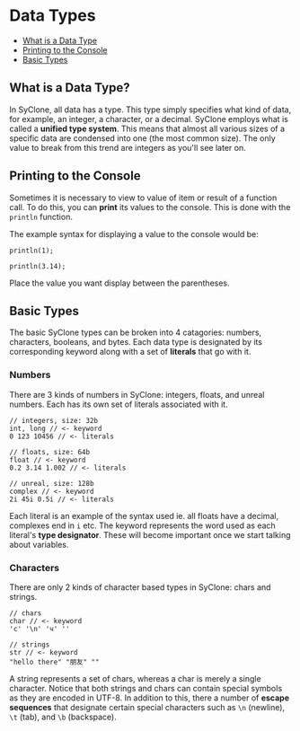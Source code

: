 # Data Types

 - [What is a Data Type](#types)
 - [Printing to the Console](#console)
 - [Basic Types](#basic_types)

## What is a Data Type? <a name="types">

In SyClone, all data has a type.  This type simply specifies what kind of
data, for example, an integer, a character, or a decimal.  SyClone employs
what is called a **unified type system**.  This means that almost all various
sizes of a specific data are condensed into one (the most common size).
The only value to break from this trend are integers as you'll see later on.

## Printing to the Console <a name="console">

Sometimes it is necessary to view to value of item or result of a function call.
To do this, you can **print** its values to the console.  This is done with the
`println` function.

The example syntax for displaying a value to the console would be:

    println(1);

    println(3.14);

Place the value you want display between the parentheses.

## Basic Types <a name="basic_types">

The basic SyClone types can be broken into 4 catagories: numbers, characters, booleans, and bytes.
Each data type is designated by its corresponding keyword along with a set of **literals** that go with it.

### Numbers

There are 3 kinds of numbers in SyClone: integers, floats, and unreal numbers.  Each has its own set of literals associated with it.

    // integers, size: 32b
    int, long // <- keyword  
    0 123 10456 // <- literals
    
    // floats, size: 64b
    float // <- keyword
    0.2 3.14 1.002 // <- literals
    
    // unreal, size: 128b
    complex // <- keyword
    2i 45i 0.5i // <- literals
    
Each literal is an example of the syntax used ie. all floats have a decimal, complexes end in `i` etc.
The keyword represents the word used as each literal's **type designator**.  These will become important once we start
talking about variables.

### Characters

There are only 2 kinds of character based types in SyClone: chars and strings.

    // chars
    char // <- keyword
    'c' '\n' 'ч' ''
    
    // strings
    str // <- keyword
    "hello there" "朋友" ""
    
A string represents a set of chars, whereas a char is merely a single character.  Notice that both strings and chars can contain
special symbols as they are encoded in UTF-8.  In addition to this, there a number of **escape sequences** that designate
certain special characters such as `\n` (newline), `\t` (tab), and `\b` (backspace).
